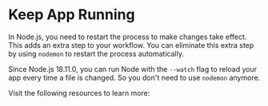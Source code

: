 # Keep App Running

In Node.js, you need to restart the process to make changes take effect. This adds an extra step to your workflow. You can eliminate this extra step by using `nodemon` to restart the process automatically.

Since Node.js 18.11.0, you can run Node with the `--watch` flag to reload your app every time a file is changed. So you don't need to use `nodemon` anymore.

Visit the following resources to learn more: